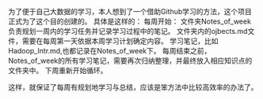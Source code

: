 <!-- GFM-TOC -->
为了便于自己大数据的学习，本人想到了一个借助Github学习的方法，这个项目正式为了这个目的创建的。
具体是这样的：
每周开始：
文件夹Notes_of_week负责规划一周内的学习任务并记录学习过程中的笔记。
文件夹内的ojbects.md文件，需要在每周第一天依据本周学习计划确定内容。
学习笔记，比如Hadoop_Intr.md,也都记录在Notes_of_week下。
每周结束之前，Notes_of_week的所有学习笔记，需要再次归纳整理，并最终放入相应知识点的文件夹中。
下周重新开始循环。

这样，就保证了每周有规划地学习与总结，应该是笨方法中比较高效率的办法了。
